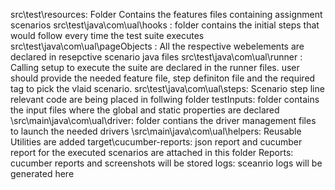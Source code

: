 src\test\resources: Folder Contains the features files containing assignment scenarios
src\test\java\com\ual\hooks : folder contains the initial steps that would follow every time the test suite executes
src\test\java\com\ual\pageObjects : All the respective webelements are declared in resepctive scenario java files
src\test\java\com\ual\runner : Calling setup to execute the suite are declared in the runner files. user should provide the needed feature file, step definiton file and the required tag to pick the vlaid scenario.
src\test\java\com\ual\steps: Scenario step line relevant code are being placed in follwing folder
testInputs: folder contains the input files where the global and static properties are declared
\src\main\java\com\ual\driver: folder contians the driver management files to launch the needed drivers
\src\main\java\com\ual\helpers: Reusable Utilities are added 
target\cucumber-reports: json report and cucumber report for the executed scenarios are attached in this folder
Reports: cucumber reports and screenshots will be stored 
logs: sceanrio logs will be generated here
